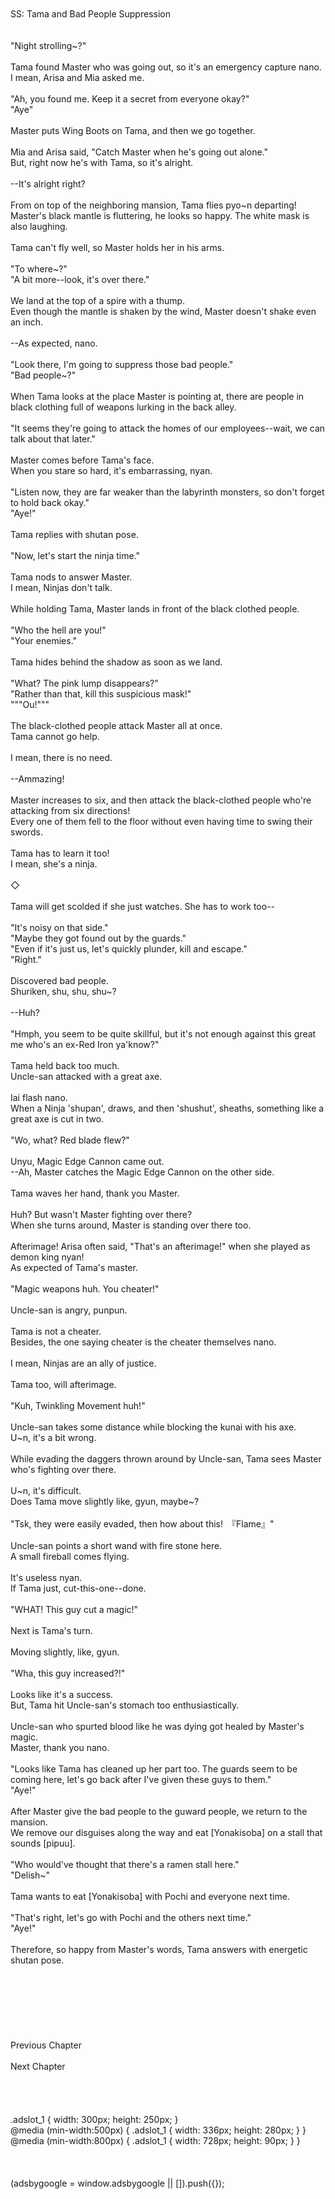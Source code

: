 <br/>
<br/>
SS: Tama and Bad People Suppression<br/>
<br/>
 <br/>
"Night strolling~?"<br/>
<br/>
Tama found Master who was going out, so it's an emergency capture nano.<br/>
I mean, Arisa and Mia asked me.<br/>
<br/>
"Ah, you found me. Keep it a secret from everyone okay?"<br/>
"Aye"<br/>
<br/>
Master puts Wing Boots on Tama, and then we go together.<br/>
<br/>
Mia and Arisa said, "Catch Master when he's going out alone."<br/>
But, right now he's with Tama, so it's alright.<br/>
<br/>
--It's alright right?<br/>
<br/>
From on top of the neighboring mansion, Tama flies pyo~n departing!<br/>
Master's black mantle is fluttering, he looks so happy. The white mask is also laughing.<br/>
<br/>
Tama can't fly well, so Master holds her in his arms.<br/>
<br/>
"To where~?"<br/>
"A bit more--look, it's over there."<br/>
<br/>
We land at the top of a spire with a thump.<br/>
Even though the mantle is shaken by the wind, Master doesn't shake even an inch.<br/>
<br/>
--As expected, nano.<br/>
<br/>
"Look there, I'm going to suppress those bad people."<br/>
"Bad people~?"<br/>
<br/>
When Tama looks at the place Master is pointing at, there are people in black clothing full of weapons lurking in the back alley.<br/>
<br/>
"It seems they're going to attack the homes of our employees--wait, we can talk about that later."<br/>
<br/>
Master comes before Tama's face.<br/>
When you stare so hard, it's embarrassing, nyan.<br/>
<br/>
"Listen now, they are far weaker than the labyrinth monsters, so don't forget to hold back okay."<br/>
"Aye!"<br/>
<br/>
Tama replies with shutan pose.<br/>
<br/>
"Now, let's start the ninja time."<br/>
<br/>
Tama nods to answer Master.<br/>
I mean, Ninjas don't talk.<br/>
<br/>
While holding Tama, Master lands in front of the black clothed people.<br/>
<br/>
"Who the hell are you!"<br/>
"Your enemies."<br/>
<br/>
Tama hides behind the shadow as soon as we land.<br/>
<br/>
"What? The pink lump disappears?"<br/>
"Rather than that, kill this suspicious mask!"<br/>
"""Ou!"""<br/>
<br/>
The black-clothed people attack Master all at once.<br/>
Tama cannot go help.<br/>
<br/>
I mean, there is no need.<br/>
<br/>
--Ammazing!<br/>
<br/>
Master increases to six, and then attack the black-clothed people who're attacking from six directions!<br/>
Every one of them fell to the floor without even having time to swing their swords.<br/>
<br/>
Tama has to learn it too!<br/>
I mean, she's a ninja.<br/>
<br/>
◇<br/>
<br/>
Tama will get scolded if she just watches. She has to work too--<br/>
<br/>
"It's noisy on that side."<br/>
"Maybe they got found out by the guards."<br/>
"Even if it's just us, let's quickly plunder, kill and escape."<br/>
"Right."<br/>
<br/>
Discovered bad people.<br/>
Shuriken, shu, shu, shu~?<br/>
<br/>
--Huh?<br/>
<br/>
"Hmph, you seem to be quite skillful, but it's not enough against this great me who's an ex-Red Iron ya'know?"<br/>
<br/>
Tama held back too much.<br/>
Uncle-san attacked with a great axe.<br/>
<br/>
Iai flash nano.<br/>
When a Ninja 'shupan', draws, and then 'shushut', sheaths, something like a great axe is cut in two.<br/>
<br/>
"Wo, what? Red blade flew?"<br/>
<br/>
Unyu, Magic Edge Cannon came out.<br/>
--Ah, Master catches the Magic Edge Cannon on the other side.<br/>
<br/>
Tama waves her hand, thank you Master.<br/>
<br/>
Huh? But wasn't Master fighting over there?<br/>
When she turns around, Master is standing over there too.<br/>
<br/>
Afterimage! Arisa often said, "That's an afterimage!" when she played as demon king nyan!<br/>
As expected of Tama's master.<br/>
<br/>
"Magic weapons huh. You cheater!"<br/>
<br/>
Uncle-san is angry, punpun.<br/>
<br/>
Tama is not a cheater.<br/>
Besides, the one saying cheater is the cheater themselves nano.<br/>
<br/>
I mean, Ninjas are an ally of justice.<br/>
<br/>
Tama too, will afterimage.<br/>
<br/>
"Kuh, Twinkling Movement huh!"<br/>
<br/>
Uncle-san takes some distance while blocking the kunai with his axe.<br/>
U~n, it's a bit wrong.<br/>
<br/>
While evading the daggers thrown around by Uncle-san, Tama sees Master who's fighting over there.<br/>
<br/>
U~n, it's difficult.<br/>
Does Tama move slightly like, gyun, maybe~?<br/>
<br/>
"Tsk, they were easily evaded, then how about this!　『Flame』"<br/>
<br/>
Uncle-san points a short wand with fire stone here.<br/>
A small fireball comes flying.<br/>
<br/>
It's useless nyan.<br/>
If Tama just, cut-this-one--done.<br/>
<br/>
"WHAT! This guy cut a magic!"<br/>
<br/>
Next is Tama's turn.<br/>
<br/>
Moving slightly, like, gyun.<br/>
<br/>
"Wha, this guy increased?!"<br/>
<br/>
Looks like it's a success.<br/>
But, Tama hit Uncle-san's stomach too enthusiastically.<br/>
<br/>
Uncle-san who spurted blood like he was dying got healed by Master's magic.<br/>
Master, thank you nano.<br/>
<br/>
"Looks like Tama has cleaned up her part too. The guards seem to be coming here, let's go back after I've given these guys to them."<br/>
"Aye!"<br/>
<br/>
After Master give the bad people to the guward people, we return to the mansion.<br/>
We remove our disguises along the way and eat [Yonakisoba] on a stall that sounds [pipuu].<br/>
<br/>
"Who would've thought that there's a ramen stall here."<br/>
"Delish~"<br/>
<br/>
Tama wants to eat [Yonakisoba] with Pochi and everyone next time.<br/>
<br/>
"That's right, let's go with Pochi and the others next time."<br/>
"Aye!"<br/>
<br/>
Therefore, so happy from Master's words, Tama answers with energetic shutan pose.<br/>
<br/>
<br/>
<br/>
<br/>
<br/>
<br/>
<br/>
Previous Chapter<br/>
<br/>
Next Chapter <br/>
<br/>
<br/>
<br/>
<br/>
.adslot_1 { width: 300px; height: 250px; }<br/>
@media (min-width:500px) { .adslot_1 { width: 336px; height: 280px; } }<br/>
@media (min-width:800px) { .adslot_1 { width: 728px; height: 90px; } }<br/>
<br/>
<br/>
<br/>
(adsbygoogle = window.adsbygoogle || []).push({});<br/>
<br/>
<br/>
<br/>
<br/>
